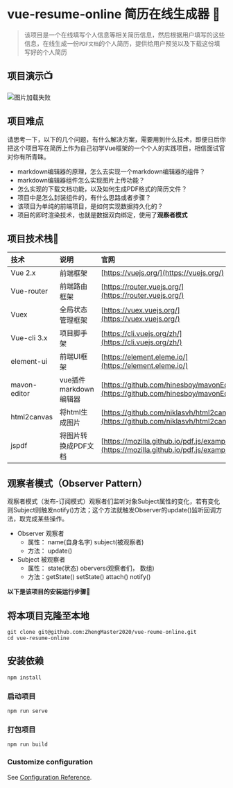 # vue-resume-online  简历在线生成器 :page_with_curl:

> 该项目是一个在线填写个人信息等相关简历信息，然后根据用户填写的这些信息，在线生成一份`PDF文档`的个人简历，提供给用户预览以及下载这份填写好的个人简历



## 项目演示:tv:

![图片加载失败](https://user-gold-cdn.xitu.io/2020/6/16/172bdcee311e32a7?imageslim)

## 项目难点
请思考一下，以下的几个问题，有什么解决方案，需要用到什么技术，即便日后你把这个项目写在简历上作为自己初学Vue框架的一个个人的实践项目，相信面试官对你有所青睐。

+ markdown编辑器的原理，怎么去实现一个markdown编辑器的组件？
+ markdown编辑器组件怎么实现图片上传功能？
+ 怎么实现的下载文档功能，以及如何生成PDF格式的简历文件？
+ 项目中是怎么封装组件的，有什么思路或者步骤？
+ 该项目为单纯的前端项目，是如何实现数据持久化的？
+ 项目的即时渲染技术，也就是数据双向绑定，使用了**观察者模式**

## 项目技术栈:black_flag:

| 技术         | 说明                   | 官网                                                                                     |
| :----------- | :--------------------- | :--------------------------------------------------------------------------------------- |
| Vue 2.x      | 前端框架               | [https://vuejs.org/](https://vuejs.org/)                                                 |
| Vue-router   | 前端路由框架           | [https://router.vuejs.org/](https://router.vuejs.org/)                                   |
| Vuex         | 全局状态管理框架       | [https://vuex.vuejs.org/](https://vuex.vuejs.org/)                                       |
| Vue-cli 3.x  | 项目脚手架             | [https://cli.vuejs.org/zh/](https://cli.vuejs.org/zh/)                                   |
| element-ui   | 前端UI框架             | [https://element.eleme.io/](https://element.eleme.io/)                                   |
| mavon-editor | vue插件 markdown编辑器 | [https://github.com/hinesboy/mavonEditor](https://github.com/hinesboy/mavonEditor)       |
| html2canvas  | 将html生成图片         | [https://github.com/niklasvh/html2canvas](https://github.com/niklasvh/html2canvas)       |
| jspdf        | 将图片转换成PDF文档    | [https://mozilla.github.io/pdf.js/examples/](https://mozilla.github.io/pdf.js/examples/) |


## 观察者模式（Observer Pattern）
观察者模式（发布-订阅模式）观察者们监听对象Subject属性的变化，若有变化则Subject则触发notify()方法；这个方法就触发Observer的update()监听回调方法，取完成某些操作。
+ Observer 观察者
  + 属性： name(自身名字) subject(被观察者)
  + 方法： update() 
+ Subject 被观察者
  + 属性： state(状态) obervers(观察者们， 数组)
  + 方法：getState() setState() attach() notify() 

**以下是该项目的安装运行步骤**:arrow_down_small:

## 将本项目克隆至本地
```
git clone git@github.com:ZhengMaster2020/vue-reume-online.git
cd vue-resume-online
```

## 安装依赖
```
npm install
```

### 启动项目
```
npm run serve
```

### 打包项目
```
npm run build
```

### Customize configuration
See [Configuration Reference](https://cli.vuejs.org/config/).
